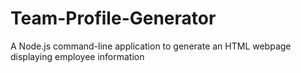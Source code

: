 # Team-Profile-Generator
A Node.js command-line application to generate an HTML webpage displaying employee information
